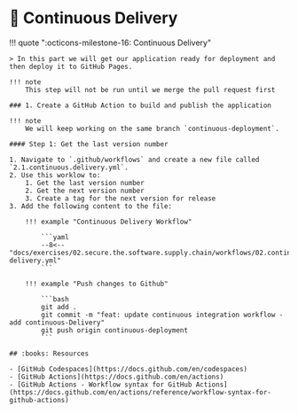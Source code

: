 # :test_tube: Continuous Delivery

!!! quote ":octicons-milestone-16: Continuous Delivery"

    > In this part we will get our application ready for deployment and then deploy it to GitHub Pages.

    !!! note
        This step will not be run until we merge the pull request first

    ### 1. Create a GitHub Action to build and publish the application

    !!! note
        We will keep working on the same branch `continuous-deployment`.

    #### Step 1: Get the last version number

    1. Navigate to `.github/workflows` and create a new file called `2.1.continuous.delivery.yml`.
    2. Use this worklow to:
        1. Get the last version number
        2. Get the next version number
        3. Create a tag for the next version for release
    3. Add the following content to the file:

        !!! example "Continuous Delivery Workflow"

            ```yaml
            --8<-- "docs/exercises/02.secure.the.software.supply.chain/workflows/02.continuous-delivery.yml"
            ```

        !!! example "Push changes to Github"

            ```bash
            git add .
            git commit -m "feat: update continuous integration workflow - add continuous-Delivery"
            git push origin continuous-deployment
            ```

    ## :books: Resources

    - [GitHub Codespaces](https://docs.github.com/en/codespaces)
    - [GitHub Actions](https://docs.github.com/en/actions)
    - [GitHub Actions - Workflow syntax for GitHub Actions](https://docs.github.com/en/actions/reference/workflow-syntax-for-github-actions)
